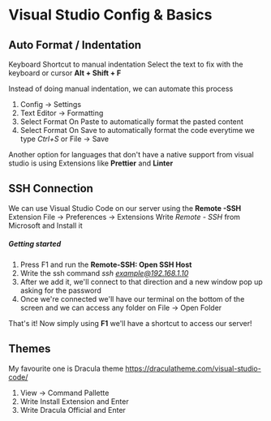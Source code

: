 # Visual Studio Config & Basics

## Auto Format / Indentation
Keyboard Shortcut to manual indentation
Select the text to fix with the keyboard or cursor
**Alt + Shift + F**

Instead of doing manual indentation, we can automate this process
1. Config -> Settings
2. Text Editor -> Formatting
3. Select Format On Paste to automatically format the pasted content
4. Select Format On Save to automatically format the code everytime we type *Ctrl+S* or File -> Save

Another option for languages that don't have a native support from visual studio is using Extensions like **Prettier** and **Linter**



## SSH Connection
We can use Visual Studio Code on our server using the **Remote -SSH** Extension
File -> Preferences -> Extensions
Write *Remote - SSH* from Microsoft and Install it

##### Getting started
1. Press F1 and run the **Remote-SSH: Open SSH Host**
2. Write the ssh command *ssh example@192.168.1.10*
3. After we add it, we'll connect to that direction and a new window pop up asking for the password
4. Once we're connected we'll have our terminal on the bottom of the screen and we can access any folder on File -> Open Folder

That's it! Now simply using **F1** we'll have a shortcut to access our server!



## Themes
My favourite one is Dracula theme
https://draculatheme.com/visual-studio-code/

1. View -> Command Pallette
2. Write Install Extension and Enter
3. Write Dracula Official and Enter

